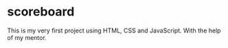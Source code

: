 # scoreboard
This is my very first project using HTML, CSS and JavaScript. With the help of my mentor.
